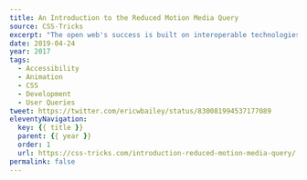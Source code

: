 ```yaml
---
title: An Introduction to the Reduced Motion Media Query
source: CSS-Tricks
excerpt: "The open web's success is built on interoperable technologies. The ability to control animation now exists alongside important features such as zooming summary, installing extensions, enabling high contrast display, loading custom stylesheets, or disabling JavaScript"
date: 2019-04-24
year: 2017
tags:
  - Accessibility
  - Animation
  - CSS
  - Development
  - User Queries
tweet: https://twitter.com/ericwbailey/status/830081994537177089
eleventyNavigation:
  key: {{ title }}
  parent: {{ year }}
  order: 1
  url: https://css-tricks.com/introduction-reduced-motion-media-query/
permalink: false
---
```

